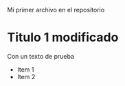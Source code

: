 Mi primer archivo en el repositorio


# Titulo 1 modificado

Con un texto de prueba

- Item 1
- Item 2